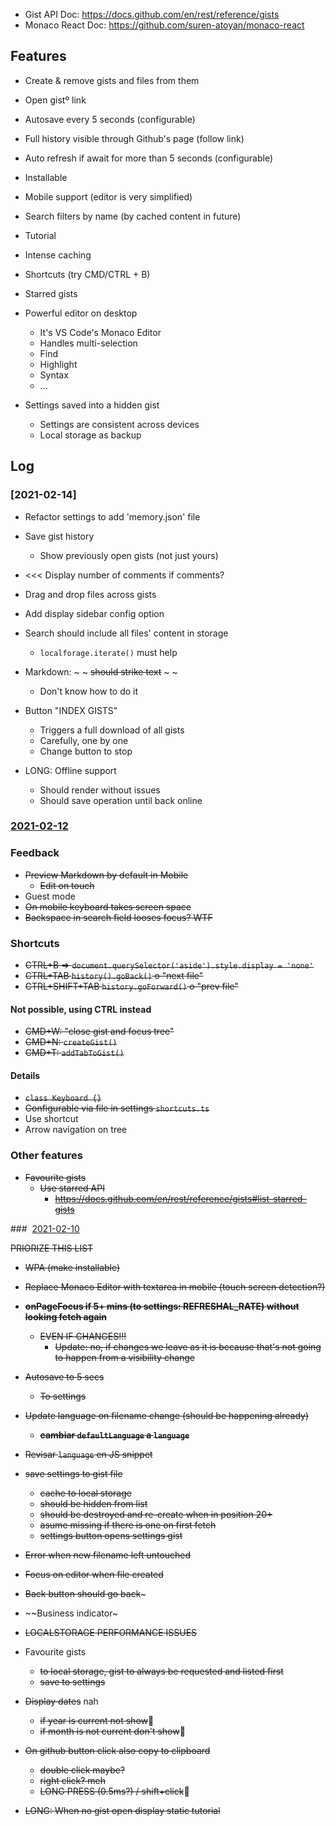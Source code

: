 - Gist API Doc: https://docs.github.com/en/rest/reference/gists
- Monaco React Doc: https://github.com/suren-atoyan/monaco-react

## Features

- Create & remove gists and files from them
- Open gistº link
- Autosave every 5 seconds (configurable)
- Full history visible through Github's page (follow link)
- Auto refresh if await for more than 5 seconds (configurable)
- Installable
- Mobile support (editor is very simplified)
- Search filters by name (by cached content in future)
- Tutorial
- Intense caching
- Shortcuts (try CMD/CTRL + B)
- Starred gists

- Powerful editor on desktop
  - It's VS Code's Monaco Editor
  - Handles multi-selection
  - Find
  - Highlight
  - Syntax
  - ...

- Settings saved into a hidden gist
  - Settings are consistent across devices
  - Local storage as backup

## Log

### [2021-02-14]

- Refactor settings to add 'memory.json' file

- Save gist history
  - Show previously open gists (not just yours)

- <<< Display number of comments if comments?
- Drag and drop files across gists
- Add display sidebar config option

- Search should include all files' content in storage
  - `localforage.iterate()` must help

- Markdown: ~ ~ ~~should strike text~~ ~ ~
  - Don't know how to do it

- Button "INDEX GISTS"
  - Triggers a full download of all gists
  - Carefully, one by one
  - Change button to stop

- LONG: Offline support
  - Should render without issues
  - Should save operation until back online

### [2021-02-12](https://gist.github.com/b02fa55a018d2532f8a81f479c95a8cb9)

### Feedback
- ~~Preview Markdown by default in Mobile~~
  - ~~Edit on touch~~
- Guest mode
- ~~On mobile keyboard takes screen space~~
- ~~Backspace in search field looses focus? WTF~~

### Shortcuts
- ~~CTRL+B => `document.querySelector('aside').style.display = 'none'`~~
- ~~CTRL+TAB `history().goBack()` o "next file"~~
- ~~CTRL+SHIFT+TAB `history.goForward()` o "prev file"~~

#### Not possible, using CTRL instead
- ~~CMD+W: "close gist and focus tree"~~
- ~~CMD+N: `createGist()`~~
- ~~CMD+T: `addTabToGist()`~~

#### Details
- ~~`class Keyboard {}`~~
- ~~Configurable via file in settings `shortcuts.ts`~~
- Use shortcut
- Arrow navigation on tree

### Other features

- ~~Favourite gists~~
  - ~~Use starred API~~
    - ~~https://docs.github.com/en/rest/reference/gists#list-starred-gists~~

###  [2021-02-10](https://gist.github.com/amatiasq/73a3b78622533205eac1ac6cfbee231e)

~~PRIORIZE THIS LIST~~

- ~~WPA (make installable)~~
- ~~Replace Monaco Editor with textarea in mobile (touch screen detection?)~~

- ~~**onPageFocus if 5+ mins (to settings: REFRESHAL_RATE) without looking fetch again**~~
  - ~~EVEN IF CHANGES!!!~~
    - ~~Update: no, if changes we leave as it is because that's not going to happen from a visibility change~~

- ~~Autosave to 5 secs~~
  - ~~To settings~~

- ~~Update language on filename change (should be happening already)~~
  - ~~**cambiar `defaultLanguage` a `language`**~~

- ~~Revisar `language` en JS snippet~~

- ~~save settings to gist file~~
  - ~~cache to local storage~~
  - ~~should be hidden from list~~
  - ~~should be destroyed and re-create when in position 20+~~
  - ~~asume missing if there is one on first fetch~~
  - ~~settings button opens settings gist~~

- ~~Error when new filename left untouched~~
- ~~Focus on editor when file created~~
- ~~Back button should go back~~~
- ~~Business indicator~

- ~~LOCALSTORAGE PERFORMANCE ISSUES~~

- Favourite gists
  - ~~to local storage, gist to always be requested and listed first~~
  - ~~save to settings~~

- ~~Display dates~~ nah
  - ~~if year is current not show~~
  - ~~if month is not current don't show~~

- ~~On github button click also copy to clipboard~~
  - ~~double click maybe?~~
  - ~~right click? meh~~
  - ~~LONG PRESS (0.5ms?) / shift+click~~

- ~~LONG: When no gist open display static tutorial~~
